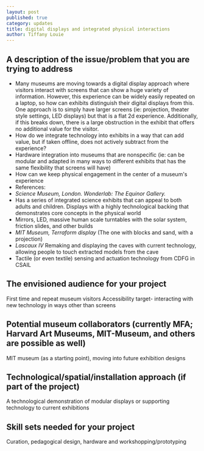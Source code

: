 ```yaml
---
layout: post
published: true
category: updates
title: digital displays and integrated physical interactions
author: Tiffany Louie
---
```

## A description of the issue/problem that you are trying to address
- Many museums are moving towards a digital display approach where visitors interact with screens that can show a huge variety of information. However, this experience can be widely easily repeated on a laptop, so how can exhibits distinguish their digital displays from this. One approach is to simply have larger screens (ie: projection, theater style settings, LED displays) but that is a flat 2d experience. Additionally, if this breaks down, there is a large obstruction in the exhibit that offers no additional value for the visitor.
- How do we integrate technology into exhibits in a way that can add value, but if taken offline, does not actively subtract from the experience?
- Hardware integration into museums that are nonspecific (ie: can be modular and adapted in many ways to different exhibits that has the same flexibility that screens will have)
- How can we keep physical engagement in the center of a museum's experience
- References:   
- _Science Museum, London. Wonderlab: The Equinor Gallery._
- Has a series of integrated science exhibits that can appeal to both adults and children. Displays with a highly technological backing that demonstrates core concepts in the physical world
- Mirrors, LED, massive human scale turntables with the solar system, friction slides, and other builds
- _MIT Museum, Terraform display_ (The one with blocks and sand, with a projection)
- _Lascaux IV_ Remaking and displaying the caves with current technology, allowing people to touch extracted models from the cave
- Tactile (or even textile) sensing and actuation technology from CDFG in CSAIL

## The envisioned audience for your project
First time and repeat museum visitors
Accessibility target- interacting with new technology in ways other than screens

## Potential museum collaborators (currently MFA; Harvard Art Museums, MIT-Museum, and others are possible as well)
MIT museum (as a starting point), moving into future exhibition designs

## Technological/spatial/installation approach (if part of the project)
A technological demonstration of modular displays or supporting technology to current exhibitions

## Skill sets needed for your project
Curation, pedagogical design, hardware and workshopping/prototyping 